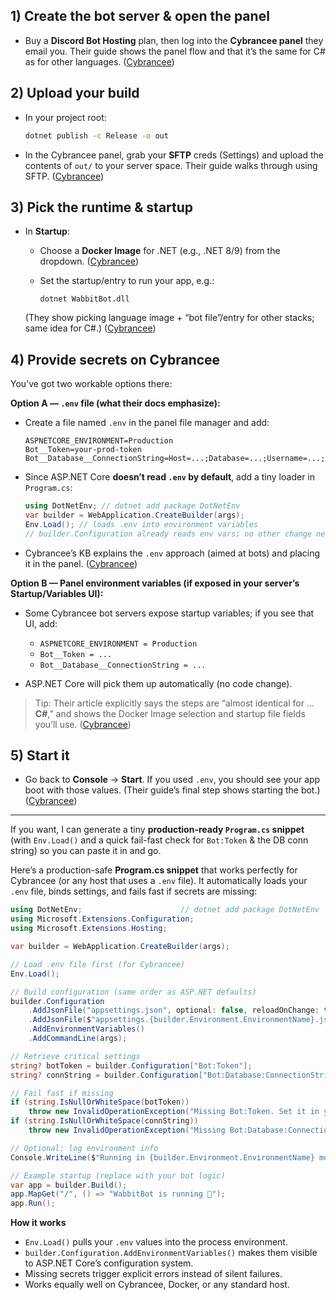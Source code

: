 
## 1) Create the bot server & open the panel

* Buy a **Discord Bot Hosting** plan, then log into the **Cybrancee panel** they email you. Their guide shows the panel flow and that it’s the same for C# as for other languages. ([Cybrancee][1])

## 2) Upload your build

* In your project root:

  ```bash
  dotnet publish -c Release -o out
  ```
* In the Cybrancee panel, grab your **SFTP** creds (Settings) and upload the contents of `out/` to your server space. Their guide walks through using SFTP. ([Cybrancee][1])

## 3) Pick the runtime & startup

* In **Startup**:

  * Choose a **Docker Image** for .NET (e.g., .NET 8/9) from the dropdown. ([Cybrancee][1])
  * Set the startup/entry to run your app, e.g.:

    ```
    dotnet WabbitBot.dll
    ```

  (They show picking language image + “bot file”/entry for other stacks; same idea for C#.) ([Cybrancee][1])

## 4) Provide secrets on Cybrancee

You’ve got two workable options there:

**Option A — `.env` file (what their docs emphasize):**

* Create a file named `.env` in the panel file manager and add:

  ```
  ASPNETCORE_ENVIRONMENT=Production
  Bot__Token=your-prod-token
  Bot__Database__ConnectionString=Host=...;Database=...;Username=...;Password=...;
  ```
* Since ASP.NET Core **doesn’t read `.env` by default**, add a tiny loader in `Program.cs`:

  ```csharp
  using DotNetEnv; // dotnet add package DotNetEnv
  var builder = WebApplication.CreateBuilder(args);
  Env.Load(); // loads .env into environment variables
  // builder.Configuration already reads env vars; no other change needed
  ```
* Cybrancee’s KB explains the `.env` approach (aimed at bots) and placing it in the panel. ([Cybrancee][2])

**Option B — Panel environment variables (if exposed in your server’s Startup/Variables UI):**

* Some Cybrancee bot servers expose startup variables; if you see that UI, add:

  * `ASPNETCORE_ENVIRONMENT = Production`
  * `Bot__Token = ...`
  * `Bot__Database__ConnectionString = ...`
* ASP.NET Core will pick them up automatically (no code change).

> Tip: Their article explicitly says the steps are “almost identical for … **C#**,” and shows the Docker Image selection and startup file fields you’ll use. ([Cybrancee][1])

## 5) Start it

* Go back to **Console** → **Start**. If you used `.env`, you should see your app boot with those values. (Their guide’s final step shows starting the bot.) ([Cybrancee][1])

---

If you want, I can generate a tiny **production-ready `Program.cs` snippet** (with `Env.Load()` and a quick fail-fast check for `Bot:Token` & the DB conn string) so you can paste it in and go.

[1]: https://cybrancee.com/learn/knowledge-base/how-to-host-a-discord-bot/ "How to Host a Discord Bot"
[2]: https://cybrancee.com/learn/knowledge-base/how-to-use-a-env-file-for-your-discord-bot/ "How to Use a .env File For Your Discord Bot"


Here’s a production-safe **Program.cs snippet** that works perfectly for Cybrancee (or any host that uses a `.env` file).
It automatically loads your `.env` file, binds settings, and fails fast if secrets are missing:

```csharp
using DotNetEnv;                      // dotnet add package DotNetEnv
using Microsoft.Extensions.Configuration;
using Microsoft.Extensions.Hosting;

var builder = WebApplication.CreateBuilder(args);

// Load .env file first (for Cybrancee)
Env.Load();

// Build configuration (same order as ASP.NET defaults)
builder.Configuration
    .AddJsonFile("appsettings.json", optional: false, reloadOnChange: true)
    .AddJsonFile($"appsettings.{builder.Environment.EnvironmentName}.json", optional: true, reloadOnChange: true)
    .AddEnvironmentVariables()
    .AddCommandLine(args);

// Retrieve critical settings
string? botToken = builder.Configuration["Bot:Token"];
string? connString = builder.Configuration["Bot:Database:ConnectionString"];

// Fail fast if missing
if (string.IsNullOrWhiteSpace(botToken))
    throw new InvalidOperationException("Missing Bot:Token. Set it in your .env or environment variables.");
if (string.IsNullOrWhiteSpace(connString))
    throw new InvalidOperationException("Missing Bot:Database:ConnectionString. Set it in your .env or environment variables.");

// Optional: log environment info
Console.WriteLine($"Running in {builder.Environment.EnvironmentName} mode.");

// Example startup (replace with your bot logic)
var app = builder.Build();
app.MapGet("/", () => "WabbitBot is running 🐇");
app.Run();
```

**How it works**

* `Env.Load()` pulls your `.env` values into the process environment.
* `builder.Configuration.AddEnvironmentVariables()` makes them visible to ASP.NET Core’s configuration system.
* Missing secrets trigger explicit errors instead of silent failures.
* Works equally well on Cybrancee, Docker, or any standard host.
